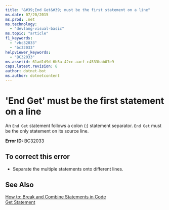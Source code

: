 ```yaml
---
title: "&#39;End Get&#39; must be the first statement on a line"
ms.date: 07/20/2015
ms.prod: .net
ms.technology: 
  - "devlang-visual-basic"
ms.topic: "article"
f1_keywords: 
  - "vbc32033"
  - "bc32033"
helpviewer_keywords: 
  - "BC32033"
ms.assetid: 61ad1d9d-6b5a-42cc-aacf-c4533bab07e9
caps.latest.revision: 8
author: dotnet-bot
ms.author: dotnetcontent
---
```

# &#39;End Get&#39; must be the first statement on a line
An `End Get` statement follows a colon (:) statement separator. `End Get` must be the only statement on its source line.  
  
 **Error ID:** BC32033  
  
## To correct this error  
  
-   Separate the multiple statements onto different lines.  
  
## See Also  
 [How to: Break and Combine Statements in Code](../../visual-basic/programming-guide/program-structure/how-to-break-and-combine-statements-in-code.md)  
 [Get Statement](../../visual-basic/language-reference/statements/get-statement.md)

